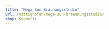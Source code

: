 ```yaml
---
title: "Mega Sun Bräunungsstudio"
url: /mattighofen/mega-sun-braeunungsstudio/
shop: Kosmetik
---
```

